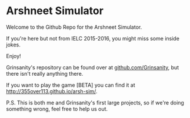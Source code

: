 # Arshneet Simulator

Welcome to the Github Repo for the Arshneet Simulator.

If you're here but not from IELC 2015-2016, you might miss some inside jokes.

Enjoy!

Grinsanity's repository can be found over at [github.com/Grinsanity](https://github.com/Grinsanity), but there isn't really anything there.

If you want to play the game [BETA] you can find it at http://355over113.github.io/arsh-sim/.

P.S. This is both me and Grinsanity's first large projects, so if we're doing something wrong, feel free to help us out.
